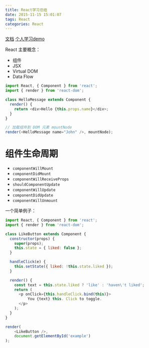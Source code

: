 ```yaml
---
title: React学习总结
date: 2015-11-15 15:01:07
tags: React
categories: React
---
```


[文档](http://reactjs.cn/react/docs/getting-started.html)
[个人学习demo](https://github.com/xieQin/react-learning/tree/master/tutorial)

React 主要概念：
- 组件
- JSX
- Virtual DOM
- Data Flow

```js
import React, { Component } from 'react';
import { render } from 'react-dom';

class HelloMessage extends Component {
  render() {
    return <div>Hello {this.props.name}</div>;
  }
}

// 加载组件到 DOM 元素 mountNode
render(<HelloMessage name="John" />, mountNode);
```

# 组件生命周期

- `componentWillMount`
- `componentDidMount`
- `componentWillReceiveProps`
- `shouldComponentUpdate`
- `componentWillUpdate`
- `componentDidUpdate`
- `componentWillUnmount`

一个简单例子：
```js
import React, { Component } from 'react';
import { render } from 'react-dom';

class LikeButton extends Component {
  constructor(props) {
    super(props);
    this.state = { liked: false };
  }

  handleClick(e) {
    this.setState({ liked: !this.state.liked });
  }

  render() {
    const text = this.state.liked ? 'like' : 'haven\'t liked';
    return (
      <p onClick={this.handleClick.bind(this)}>
          You {text} this. Click to toggle.
      </p>
    );
  }
}

render(
    <LikeButton />,
    document.getElementById('example')
);
```
